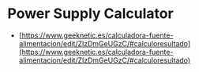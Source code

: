 # Power Supply Calculator

* [https://www.geeknetic.es/calculadora-fuente-alimentacion/edit/ZlzDmGeUGzC/#calculoresultado](https://www.geeknetic.es/calculadora-fuente-alimentacion/edit/ZlzDmGeUGzC/#calculoresultado)

